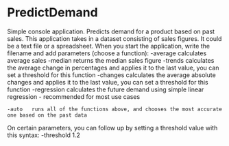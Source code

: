 # PredictDemand
 Simple console application. Predicts demand for a product based on past sales.
 This application takes in a dataset consisting of sales figures. It could be a text file or a spreadsheet. When you start the application, write the filename and add parameters (choose a function):
    -average    calculates average sales
    -median     returns the median sales figure
    -trends     calculates the average change in percentages and applies it to the last value, you can set a threshold for this function
    -changes    calculates the average absolute changes and applies it to the last value, you can set a threshold for this function
    -regression     calculates the future demand using simple linear regression - recommended for most use cases
    
    -auto   runs all of the functions above, and chooses the most accurate one based on the past data

 On certain parameters, you can follow up by setting a threshold value with this syntax: -threshold 1.2